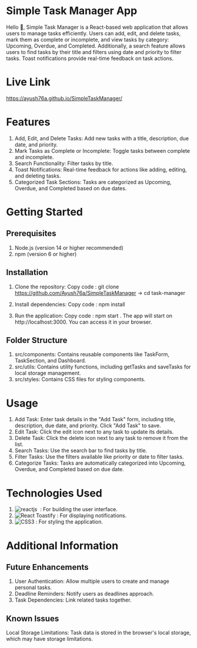 # Simple Task Manager App
Hello 👋, Simple Task Manager is a React-based web application that allows users to manage tasks efficiently. Users can add, edit, and delete tasks, mark them as complete or incomplete, and view tasks by category: Upcoming, Overdue, and Completed. Additionally, a search feature allows users to find tasks by their title and filters using date and priority to filter tasks. Toast notifications provide real-time feedback on task actions.

# Live Link
  https://ayush76a.github.io/SimpleTaskManager/

# Features
  1. Add, Edit, and Delete Tasks: Add new tasks with a title, description, due date, and priority.
  2. Mark Tasks as Complete or Incomplete: Toggle tasks between complete and incomplete.
  3. Search Functionality: Filter tasks by title.
  4. Toast Notifications: Real-time feedback for actions like adding, editing, and deleting tasks.
  5. Categorized Task Sections: Tasks are categorized as Upcoming, Overdue, and Completed based on due dates.

# Getting Started
## Prerequisites
   1. Node.js (version 14 or higher recommended)
   2. npm (version 6 or higher)

## Installation
 1. Clone the repository:
  Copy code : 
      git clone https://github.com/Ayush76a/SimpleTaskManager ->
      cd task-manager

 2. Install dependencies:
    Copy code : 
     npm install 

 3. Run the application:
    Copy code : 
     npm start .
     The app will start on http://localhost:3000.
     You can access it in your browser.

## Folder Structure
 1. src/components: Contains reusable components like TaskForm, TaskSection, and Dashboard.
 2. src/utils: Contains utility functions, including getTasks and saveTasks for local storage management.
 3. src/styles: Contains CSS files for styling components.

# Usage
 1. Add Task: Enter task details in the "Add Task" form, including title, description, due date, and priority. Click "Add Task" to save.
 2. Edit Task: Click the edit icon next to any task to update its details.
 3. Delete Task: Click the delete icon next to any task to remove it from the list.
 4. Search Tasks: Use the search bar to find tasks by title.
 5. Filter Tasks: Use the filters available like priority or date to filter tasks.
 6. Categorize Tasks: Tasks are automatically categorized into Upcoming, Overdue, and Completed based on due date.

# Technologies Used
 1. ![reactjs](https://img.shields.io/badge/React-20232A?style=for-the-badge&logo=react&logoColor=61DAFB)&nbsp; : For building the user interface.
 2. ![React Toastify](https://img.shields.io/badge/React%20Toastify-FFDD00?style=for-the-badge&logo=react&logoColor=white) : For displaying notifications.
 3. ![CSS3](https://img.shields.io/badge/CSS3-1572B6?style=for-the-badge&logo=css3&logoColor=white) : For styling the application.

# Additional Information
 ## Future Enhancements
   1. User Authentication: Allow multiple users to create and manage personal tasks.
   2. Deadline Reminders: Notify users as deadlines approach.
   3. Task Dependencies: Link related tasks together.

 ## Known Issues
   Local Storage Limitations: Task data is stored in the browser's local storage, which may have storage limitations.
